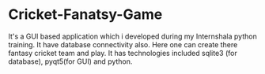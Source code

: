 # Cricket-Fanatsy-Game
It's a GUI based application which i developed during my Internshala python training. It have database connectivity also. Here one can create there fantasy cricket team and play. It has technologies included sqlite3 (for database), pyqt5(for GUI) and python. 
